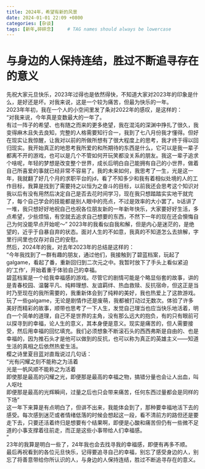 ```yaml
---
title: 2024年，希望有新的风景
date: 2024-01-01 22:09 +0800
categories: [杂谈]
tags: [新年,碎碎念]     # TAG names should always be lowercase
---
```


# 与身边的人保持连结，胜过不断追寻存在的意义
先祝大家元旦快乐，2023年过得也是依然得快，不知道大家对2023年的印象是什么，是好还是坏。对我来说，这是一个较为痛苦，但最为快乐的一年。  
2023年年初，我在一个人的小空间里发了条对2022年的感叹，是这样的：  
“对我来说，今年真是变数最大的一年了。  
有过一阵子的希望、也有随之而来的更多绝望，我在混沌的深渊中挣扎了很久，我变得麻木且失去良知，完整的人格需要知行合一，我到了七八月份我才懂得。但好在现实让我惊醒，让我对以前的所做所想有了很大程度上的思考，我才终于得以回归现实。我开始真正的地思考我所爱的和所期待的东西是什么，它可以是我一辈子都离不开的游戏，也可以是几个不管如何开玩笑都没关系的朋友。我这一辈子追求个啥呢，年轻的梦想是改变整个世界，成长后明白自己能拥有自己的小世界，做着自己所喜爱的事就已经非常不容易了。我的未来如何，我思考了一生，光是这一年，我就翻了好几个月的求职平台的jd，看了不知多少和我有着相似处境的人的工作目标，我算是找到了需要持之以恒为之奋斗的目标，以前我还会思考这个知识对我以后有没有用然后决定自己是否去花时间学习，现在我只想踏踏实实地干就完了，每个自己学会的技能都是别人眼中的亮点，不过是效率的大小罢了。b话讲了一堆，我只想好好地祝自己也祝各位朋友新的一年新年快乐，大家要好好生活，多点希望，少些烦恼，有空就去追求自己想要的东西，不然下一年的现在还会懊悔自己为何没能早点开始呢～”
2023年的我看似自我和解，但是内心是迷茫的，是绝望的，近乎于自暴自弃的状态。面对人生的不如意，我真的不知道怎么去排解，字里行间里也仅存对自己的安慰。  
然后，2024年的我，对去年2023年的总结是这样的：  
“今年我找到了一群有趣的朋友，通过他们，我接触到了碧蓝档案，玩起了galgame，看起了番，重新回归到二次元之中。我暂时放下了手头上看似紧迫的‘工作’，开始着重于体验自己的幸福。  
碧蓝档案是一个给我幸福感的游戏。尽管它的剧情可能是个略显俗套的故事，讲的是青春校园、温馨平凡、纯粹理想、友谊羁绊、热血救赎、反抗宿命，但这正是当时乃至现在的我所需要的，我重新体会到了纯粹的美好，我也热爱上了这款游戏。  
玩了一些galgame，无论是剧情作还是废萌，我都被打动过无数次。体验了许多美好而精彩的故事，顺带也思考了一下人生，发觉自己理当也应当快乐地活着，明白一个简单的道理，自己不是世界的主角，没有那么远大的抱负，有的只有眼前可以探寻到的幸福，论人生的意义，其本身便是意义。现实是痛苦的，但人需要接受，然后用幸福的回忆填充。我们必须想象不断滚石头的西西弗斯是自由的、也是幸福的，因为推石头才是他可以做到的反抗，也可以称为真正的英雄主义——知道生活的真相之后依然热爱生活。  
樱之诗里夏目蓝对直哉说过几句话：  
“光有闪耀之刻不能称之为活着  
光是一帆风顺不能称之为活着  
即使那是最高的闪耀之光，即便那是最高的幸福之物，搞错分量也会让人出血，叫人呕吐  
即便那是最高的光辉瞬间，过量之后也只会带来痛苦，任何东西过量都会是同样的下场”  
这一年下来算是有点明白了，但讲不出来，我能体会到了，那种要幸福地活下去的感受。每次感到迷茫或者情绪低落的时候会想起这一段，看不清前方的路但还是要走下去，只要还活着终归是想要有个结果啊，即便是心酸和痛苦但仍有一些微不足道的小事支撑着往前走，而正是这些小事带给人们幸福感。  
”   
23年的我算是明白一些了，24年我也会去找寻我的幸福感，即便有再多不顺。  
最后再祝看到的各位元旦快乐，记得要追寻自己的幸福，别忘了感受身边的人，别忘了将善意带给你所认识的人，与身边的人保持连结，胜过不断追寻存在的意义。